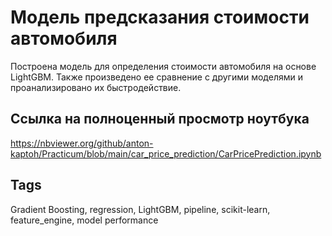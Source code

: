 # Модель предсказания стоимости автомобиля

Построена модель для определения стоимости автомобиля на основе LightGBM. Также произведено ее сравнение с другими моделями и проанализировано их быстродействие.

## Ссылка на полноценный просмотр ноутбука

https://nbviewer.org/github/anton-kaptoh/Practicum/blob/main/car_price_prediction/CarPricePrediction.ipynb

## Tags
Gradient Boosting, regression, LightGBM, pipeline, scikit-learn, feature_engine, model performance